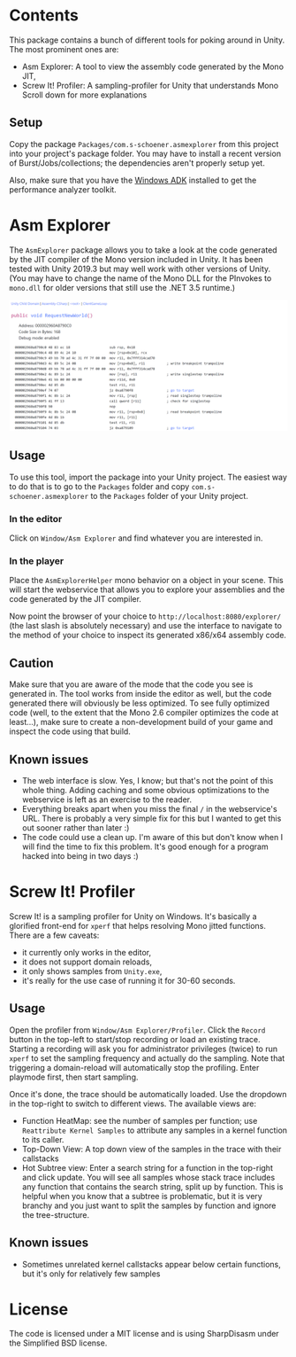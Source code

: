 # Contents
This package contains a bunch of different tools for poking around in Unity. The most prominent ones are:
 - Asm Explorer: A tool to view the assembly code generated by the Mono JIT,
 - Screw It! Profiler: A sampling-profiler for Unity that understands Mono
Scroll down for more explanations

## Setup
Copy the package `Packages/com.s-schoener.asmexplorer` from this project into your project's package folder. You may have to install a recent version of Burst/Jobs/collections; the dependencies aren't properly setup yet.

Also, make sure that you have the [Windows ADK](https://docs.microsoft.com/en-us/windows-hardware/test/wpt/windows-performance-analyzer) installed to get the performance analyzer toolkit.

# Asm Explorer
The `AsmExplorer` package allows you to take a look at the code generated by the JIT compiler of the Mono version included in Unity. It has been tested with Unity 2019.3 but may well work with other versions of Unity. (You may have to change the name of the Mono DLL for the PInvokes to `mono.dll` for older versions that still use the .NET 3.5 runtime.)

![Sample Output](sample-output.png)

## Usage
To use this tool, import the package into your Unity project. The easiest way to do that is to go to the `Packages` folder and copy `com.s-schoener.asmexplorer` to the `Packages` folder of your Unity project.

### In the editor
Click on `Window/Asm Explorer` and find whatever you are interested in.

### In the player
Place the `AsmExplorerHelper` mono behavior on a object in your scene. This will start the webservice that allows you to explore your assemblies and the code generated by the JIT compiler.

Now point the browser of your choice to `http://localhost:8080/explorer/` (the last slash is absolutely necessary) and use the interface to navigate to the method of your choice to inspect its generated x86/x64 assembly code.

## Caution
Make sure that you are aware of the mode that the code you see is generated in. The tool works from inside the editor as well, but the code generated there will obviously be less optimized. To see fully optimized code (well, to the extent that the Mono 2.6 compiler optimizes the code at least...), make sure to create a non-development build of your game and inspect the code using that build.

## Known issues
 * The web interface is slow. Yes, I know; but that's not the point of this whole thing. Adding caching and some obvious optimizations to the webservice is left as an exercise to the reader.
 * Everything breaks apart when you miss the final `/` in the webservice's URL. There is probably a very simple fix for this but I wanted to get this out sooner rather than later :)
 * The code could use a clean up. I'm aware of this but don't know when I will find the time to fix this problem. It's good enough for a program hacked into being in two days :)

# Screw It! Profiler
Screw It! is a sampling profiler for Unity on Windows. It's basically a glorified front-end for `xperf` that helps resolving Mono jitted functions. There are a few caveats:
 * it currently only works in the editor,
 * it does not support domain reloads,
 * it only shows samples from `Unity.exe`,
 * it's really for the use case of running it for 30-60 seconds.

## Usage
Open the profiler from `Window/Asm Explorer/Profiler`. Click the `Record` button in the top-left to start/stop recording or load an existing trace. Starting a recording will ask you for administrator privileges (twice) to run `xperf` to set the sampling frequency and actually do the sampling. Note that triggering a domain-reload will automatically stop the profiling. Enter playmode first, then start sampling.

Once it's done, the trace should be automatically loaded. Use the dropdown in the top-right to switch to different views. The available views are:
 * Function HeatMap: see the number of samples per function; use `Reattribute Kernel Samples` to attribute any samples in a kernel function to its caller.
 * Top-Down View: A top down view of the samples in the trace with their callstacks
 * Hot Subtree view: Enter a search string for a function in the top-right and click update. You will see all samples whose stack trace includes any function that contains the search string, split up by function. This is helpful when you know that a subtree is problematic, but it is very branchy and you just want to split the samples by function and ignore the tree-structure.

## Known issues
 * Sometimes unrelated kernel callstacks appear below certain functions, but it's only for relatively few samples

# License
The code is licensed under a MIT license and is using SharpDisasm under the Simplified BSD license.
